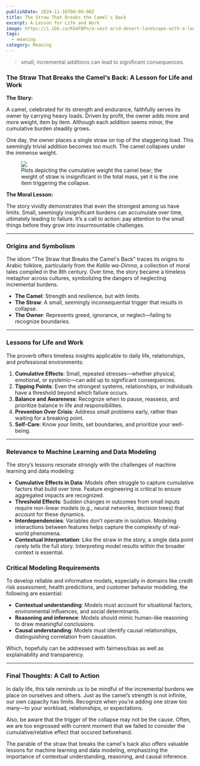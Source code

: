 ```yaml
---
publishDate: 2024-11-16T00:00:00Z
title: The Straw That Breaks the Camel's Back
excerpt: A Lesson for Life and Work
image: https://i.ibb.co/KbmFBPn/a-vast-arid-desert-landscape-with-a-lone-camel-standing-at-the-center-burdened-with-a-precariously-b.jpg
tags:
  - meaning
category: Meaning
---
```


> small, incremental additions can lead to significant consequences.


### The Straw That Breaks the Camel's Back: A Lesson for Life and Work

**The Story:**

A camel, celebrated for its strength and endurance, faithfully serves its owner by carrying heavy loads. Driven by profit, the owner adds more and more weight, item by item. Although each addition seems minor, the cumulative burden steadily grows.

One day, the owner places a single straw on top of the staggering load. This seemingly trivial addition becomes too much. The camel collapses under the immense weight.


<figure>
  <img src="https://i.ibb.co/800XXF3/plot-of-straw-that-breaks-the-camel-back.png" />
  <figcaption>Plots depicting the cumulative weight the camel bear; the weight of straw is insignificant in the total mass, yet it is the one item triggering the collapse.</figcaption>
</figure>

**The Moral Lesson:**

The story vividly demonstrates that even the strongest among us have limits. Small, seemingly insignificant burdens can accumulate over time, ultimately leading to failure. It’s a call to action: pay attention to the small things before they grow into insurmountable challenges.

---

### **Origins and Symbolism**

The idiom "The Straw that Breaks the Camel's Back" traces its origins to Arabic folklore, particularly from the *Kalila wa-Dimna*, a collection of moral tales compiled in the 8th century. Over time, the story became a timeless metaphor across cultures, symbolizing the dangers of neglecting incremental burdens.

- **The Camel**: Strength and resilience, but with limits.
- **The Straw**: A small, seemingly inconsequential trigger that results in collapse.
- **The Owner**: Represents greed, ignorance, or neglect—failing to recognize boundaries.

---

### **Lessons for Life and Work**

The proverb offers timeless insights applicable to daily life, relationships, and professional environments:

1. **Cumulative Effects**: Small, repeated stresses—whether physical, emotional, or systemic—can add up to significant consequences.
2. **Tipping Points**: Even the strongest systems, relationships, or individuals have a threshold beyond which failure occurs.
3. **Balance and Awareness**: Recognize when to pause, reassess, and prioritize balance in life and responsibilities.
4. **Prevention Over Crisis**: Address small problems early, rather than waiting for a breaking point.
5. **Self-Care**: Know your limits, set boundaries, and prioritize your well-being.

---

### **Relevance to Machine Learning and Data Modeling**

The story’s lessons resonate strongly with the challenges of machine learning and data modeling:

- **Cumulative Effects in Data**: Models often struggle to capture cumulative factors that build over time. Feature engineering is critical to ensure aggregated impacts are recognized.
- **Threshold Effects**: Sudden changes in outcomes from small inputs require non-linear models (e.g., neural networks, decision trees) that account for these dynamics.
- **Interdependencies**: Variables don’t operate in isolation. Modeling interactions between features helps capture the complexity of real-world phenomena.
- **Contextual Interpretation**: Like the straw in the story, a single data point rarely tells the full story. Interpreting model results within the broader context is essential.

### **Critical Modeling Requirements**
To develop reliable and informative models, especially in domains like credit risk assessment, health predictions, and customer behavior modeling, the following are essential:

- **Contextual understanding**: Models must account for situational factors, environmental influences, and social determinants.
- **Reasoning and inference**: Models should mimic human-like reasoning to draw meaningful conclusions.
- **Causal understanding**: Models must identify causal relationships, distinguishing correlation from causation.

Which, hopefully can be addressed with fairness/bias as well as explainability and transparency.


---


### Final Thoughts: A Call to Action

In daily life, this tale reminds us to be mindful of the incremental burdens we place on ourselves and others. Just as the camel’s strength is not infinite, our own capacity has limits. Recognize when you’re adding one straw too many—to your workload, relationships, or expectations.

Also, be aware that the trigger of the collapse may not be the cause. Often, we are too engrossed with current moment that we failed to consider the cumulative/relative effect that occured beforehand.

The parable of the straw that breaks the camel's back also offers valuable lessons for machine learning and data modeling, emphasizing the importance of contextual understanding, reasoning, and causal inference.